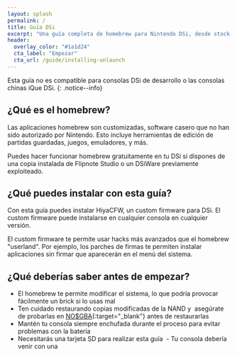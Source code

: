 ```yaml
---
layout: splash
permalink: /
title: Guía DSi
excerpt: "Una guía completa de homebrew para Nintendo DSi, desde stock hasta HiyaCFW."
header:
  overlay_color: "#1a1d24"
  cta_label: "Empezar"
  cta_url: /guide/installing-unlaunch
---
```


Esta guía no es compatible para consolas DSi de desarrollo o las consolas chinas iQue DSi.
{: .notice--info}

## ¿Qué es el homebrew?

Las aplicaciones homebrew son customizadas, software casero que no han sido autorizado por Nintendo. Esto incluye herramientas de edición de partidas guardadas, juegos, emuladores, y más.


Puedes hacer funcionar homebrew gratuitamente en tu DSi si dispones de una copia instalada de Flipnote Studio o un DSiWare previamente exploiteado.

## ¿Qué puedes instalar con esta guía?

Con esta guía puedes instalar HiyaCFW, un custom firmware para DSi. El custom firmware puede instalarse en cualquier consola en cualquier versión.

El custom firmware te permite usar hacks más avanzados que el homebrew "userland". Por ejemplo, los parches de firmas te permiten instalar aplicaciones sin firmar que aparecerán en el menú del sistema.

## ¿Qué deberías saber antes de empezar?

- El homebrew te permite modificar el sistema, lo que podría provocar fácilmente un brick si lo usas mal
- Ten cuidado restaurando copias modificadas de la NAND y  asegúrate de probarlas en [NO$GBA](https://problemkaputt.de/gba.htm){:target="_blank"} antes de restaurarlas
- Mantén tu consola siempre enchufada durante el proceso para evitar problemas con la batería
- Necesitarás una tarjeta SD para realizar esta guía
  - Tu consola debería venir con una
